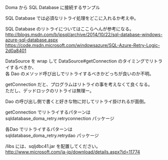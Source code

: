 Doma から SQL Database に接続するサンプル

SQL Database では必須なリトライ処理をどこに入れるか考え中。

SQL Database のリトライについてはここらへんが参考になる。  
http://blogs.msdn.com/b/jpsql/archive/2014/10/22/sql-database-windows-azure-sql-database.aspx
https://code.msdn.microsoft.com/windowsazure/SQL-Azure-Retry-Logic-2d0a8401

DataSource を wrap して DataSource#getConnection のタイミングでリトライするべきか、  
各 Dao のメソッド呼び出しでリトライするべきかどっちが良いのか不明。  

getConnection だと、プログラムはリトライの事を考えなくて良くなる。  
ただし、デッドロックのリトライは無理ー。  

Dao の呼び出し側で書くと好きな物に対してリトライ掛けれるが面倒。  

getConnection でリトライするパターンは  
sqldatabase_doma_retry.retryconnection パッケージ  

各Dao でリトライするパターンは  
sqldatabase_doma_retry.retrydao パッケージ  

/libs には、sqljdbc41.jar を配置してください。  
http://www.microsoft.com/ja-jp/download/details.aspx?id=11774
